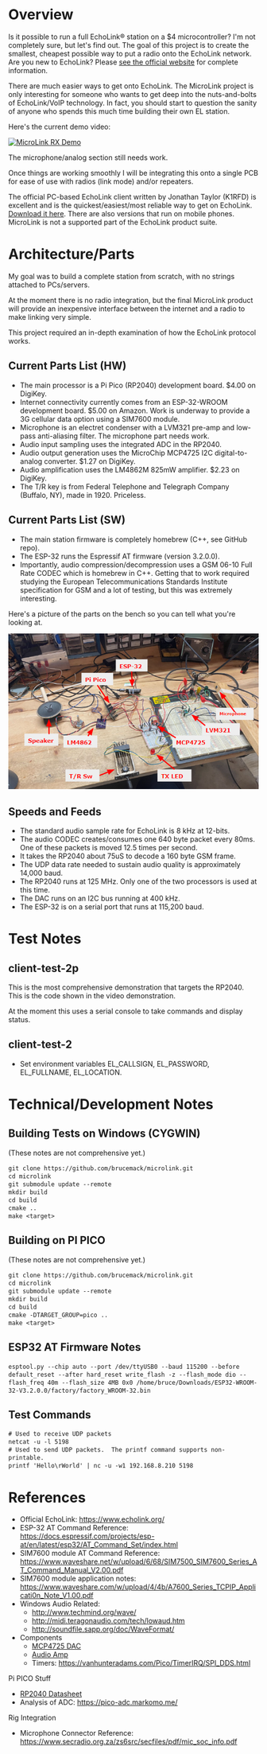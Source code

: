 # Overview

Is it possible to run a full EchoLink&reg; station on a $4 microcontroller?  I'm not completely sure, but
let's find out. The goal of this project is to create the smallest,
cheapest possible way to put a radio onto the EchoLink network. Are you new to EchoLink?  Please 
[see the official website](https://www.echolink.org/) for complete information. 

There are much easier ways to get onto EchoLink. The MicroLink project is only
interesting for someone who wants to get deep into the nuts-and-bolts of EchoLink/VoIP technology. In fact, you 
should start to question the sanity of anyone who spends this much time building their own EL station. 

Here's the current demo video:

[![MicroLink RX Demo](https://img.youtube.com/vi/wqWCYG_9o4k/0.jpg)](https://www.youtube.com/watch?v=wqWCYG_9o4k)

The microphone/analog section still needs work.  

Once things are working smoothly I will be integrating this onto a single PCB for 
ease of use with radios (link mode) and/or repeaters.

The official 
PC-based EchoLink client written by Jonathan Taylor (K1RFD) is excellent and is the quickest/easiest/most reliable way to get on 
EchoLink. [Download it here](https://www.echolink.org/download.htm). There are also versions that run on mobile phones. MicroLink is not a supported part of the EchoLink product suite.

# Architecture/Parts

My goal was to build a complete station from scratch, with no strings attached to PCs/servers.  

At the moment there is no radio integration, but the final MicroLink product will provide an inexpensive interface between the internet and a radio to make linking very simple. 

This project required an in-depth examination of how the EchoLink protocol works.

## Current Parts List (HW)

* The main processor is a Pi Pico (RP2040) development board.  $4.00 on DigiKey.
* Internet connectivity currently comes from an ESP-32-WROOM development board. $5.00 on Amazon. Work
is underway to provide a 3G cellular data option using a SIM7600 module.
* Microphone is an electret condenser with a LVM321 pre-amp and low-pass anti-aliasing 
filter.  The microphone part needs work.
* Audio input sampling uses the integrated ADC in the RP2040.
* Audio output generation uses the MicroChip MCP4725 I2C digital-to-analog converter.  $1.27 on DigiKey.
* Audio amplification uses the LM4862M 825mW amplifier.  $2.23 on DigiKey.
* The T/R key is from Federal Telephone and Telegraph Company (Buffalo, NY), made in 1920.  Priceless.

## Current Parts List (SW)

* The main station firmware is completely homebrew (C++, see GitHub repo).
* The ESP-32 runs the Espressif AT firmware (version 3.2.0.0).
* Importantly, audio compression/decompression uses a GSM 06-10 Full Rate CODEC which is homebrew 
in C++. Getting that to work required studying
the European Telecommunications Standards Institute specification for GSM and a lot of testing,
but this was extremely interesting.

Here's a picture of the parts on the bench so you can tell what you're looking at.

![MicroLink Station](docs/demo-1.png)

## Speeds and Feeds

* The standard audio sample rate for EchoLink is 8 kHz at 12-bits.
* The audio CODEC creates/consumes one 640 byte packet every 80ms.  One of these packets is moved 12.5 times per second.
* It takes the RP2040 about 75uS to decode a 160 byte GSM frame.
* The UDP data rate needed to sustain audio quality is 
approximately 14,000 baud.
* The RP2040 runs at 125 MHz.  Only one of the two processors is used at this time.
* The DAC runs on an I2C bus running at 400 kHz.
* The ESP-32 is on a serial port that runs at 115,200 baud.

# Test Notes

## client-test-2p

This is the most comprehensive demonstration that targets the RP2040. This is 
the code shown in the video demonstration.

At the moment this uses a serial console to take commands and display 
status.

## client-test-2

* Set environment variables EL_CALLSIGN, EL_PASSWORD, EL_FULLNAME, EL_LOCATION.

# Technical/Development Notes

## Building Tests on Windows (CYGWIN)

(These notes are not comprehensive yet.)

    git clone https://github.com/brucemack/microlink.git
    cd microlink
    git submodule update --remote
    mkdir build
    cd build
    cmake ..
    make <target>

## Building on PI PICO

(These notes are not comprehensive yet.)

    git clone https://github.com/brucemack/microlink.git
    cd microlink
    git submodule update --remote
    mkdir build
    cd build
    cmake -DTARGET_GROUP=pico ..
    make <target>

## ESP32 AT Firmware Notes

    esptool.py --chip auto --port /dev/ttyUSB0 --baud 115200 --before default_reset --after hard_reset write_flash -z --flash_mode dio --flash_freq 40m --flash_size 4MB 0x0 /home/bruce/Downloads/ESP32-WROOM-32-V3.2.0.0/factory/factory_WROOM-32.bin

## Test Commands

    # Used to receive UDP packets
    netcat -u -l 5198
    # Used to send UDP packets.  The printf command supports non-printable.
    printf 'Hello\rWorld' | nc -u -w1 192.168.8.210 5198

References
==========

* Official EchoLink: https://www.echolink.org/
* ESP-32 AT Command Reference: https://docs.espressif.com/projects/esp-at/en/latest/esp32/AT_Command_Set/index.html
* SIM7600 module AT Command Reference: https://www.waveshare.net/w/upload/6/68/SIM7500_SIM7600_Series_AT_Command_Manual_V2.00.pdf
* SIM7600 module application notes: https://www.waveshare.com/w/upload/4/4b/A7600_Series_TCPIP_Applicati0n_Note_V1.00.pdf
* Windows Audio Related: 
  - http://www.techmind.org/wave/
  - http://midi.teragonaudio.com/tech/lowaud.htm
  - http://soundfile.sapp.org/doc/WaveFormat/
* Components
  - [MCP4725 DAC](https://ww1.microchip.com/downloads/en/devicedoc/22039d.pdf)
  - [Audio Amp](https://www.ti.com/lit/ds/symlink/lm4862.pdf?HQS=dis-dk-null-digikeymode-dsf-pf-null-wwe&ts=1707335785542&ref_url=https%253A%252F%252Fwww.ti.com%252Fgeneral%252Fdocs%252Fsuppproductinfo.tsp%253FdistId%253D10%2526gotoUrl%253Dhttps%253A%252F%252Fwww.ti.com%252Flit%252Fgpn%252Flm4862)
  - Timers: https://vanhunteradams.com/Pico/TimerIRQ/SPI_DDS.html

Pi PICO Stuff
* [RP2040 Datasheet](https://datasheets.raspberrypi.com/rp2040/rp2040-datasheet.pdf)
* Analysis of ADC: https://pico-adc.markomo.me/

Rig Integration
* Microphone Connector Reference: https://www.secradio.org.za/zs6src/secfiles/pdf/mic_soc_info.pdf
